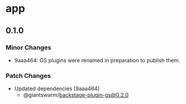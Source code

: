 # app

## 0.1.0

### Minor Changes

- 9aaa464: GS plugins were renamed in preparation to publish them.

### Patch Changes

- Updated dependencies [9aaa464]
  - @giantswarm/backstage-plugin-gs@0.2.0
